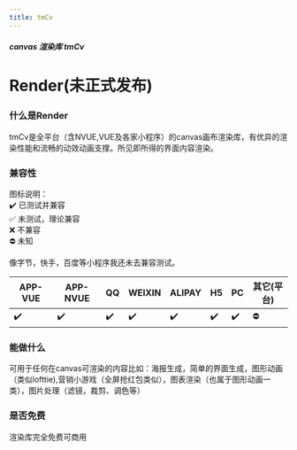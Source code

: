 ```yaml
---
title: tmCv
---
```


<dirtoc></dirtoc>

##### canvas 渲染库 tmCv

# Render(未正式发布)

### 什么是Render

tmCv是全平台（含NVUE,VUE及各家小程序）的canvas画布渲染库，有优异的渲染性能和流畅的动效动画支撑。所见即所得的界面内容渲染。<br>

### 兼容性

图标说明：<br>
:heavy_check_mark: 已测试并兼容 <br>
:white_check_mark: 未测试，理论兼容  <br>
:x: 不兼容 <br>
:no_entry: 未知 <br>

像字节，快手，百度等小程序我还未去兼容测试。

| APP-VUE | APP-NVUE | QQ | WEIXIN | ALIPAY | H5 | PC | 其它(平台) |
| --- | --- | --- | --- | --- | --- | --- | --- |
| :heavy_check_mark: | :heavy_check_mark: | :heavy_check_mark: | :heavy_check_mark: | :heavy_check_mark: | :heavy_check_mark: | :heavy_check_mark: | :no_entry: |

### 能做什么

可用于任何在canvas可渲染的内容比如：海报生成，简单的界面生成，图形动画（类似lofttie),营销小游戏（全屏抢红包类似），图表渲染（也属于图形动画一类），图片处理（滤镜，裁剪、调色等）

### 是否免费

渲染库完全免费可商用

